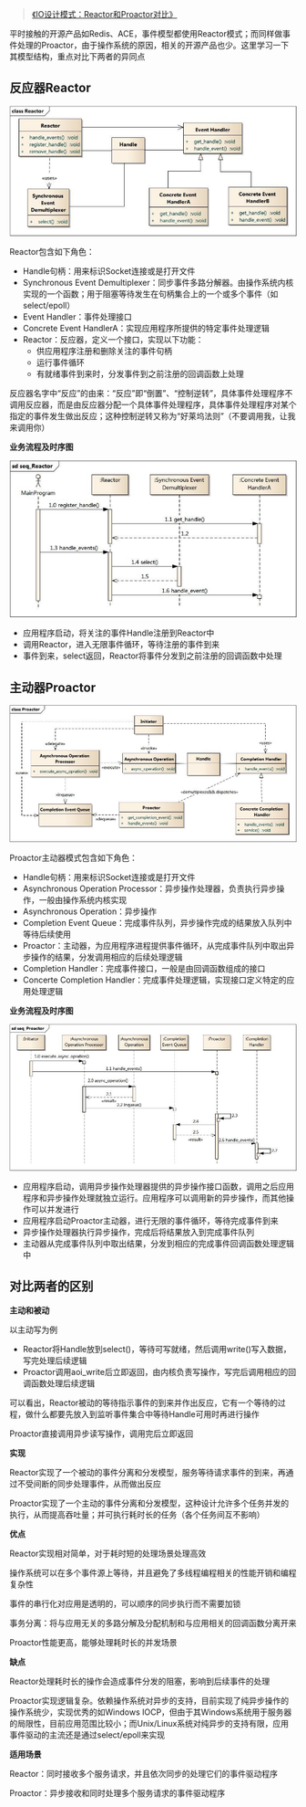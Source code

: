 >[《IO设计模式：Reactor和Proactor对比》](http://www.cnblogs.com/me115/p/4452801.html)

平时接触的开源产品如Redis、ACE，事件模型都使用Reactor模式；而同样做事件处理的Proactor，由于操作系统的原因，相关的开源产品也少。这里学习一下其模型结构，重点对比下两者的异同点

## 反应器Reactor

![image](./image/01.jpg)

Reactor包含如下角色：

* Handle句柄：用来标识Socket连接或是打开文件
* Synchronous Event Demultiplexer：同步事件多路分解器。由操作系统内核实现的一个函数；用于阻塞等待发生在句柄集合上的一个或多个事件（如select/epoll）
* Event Handler：事件处理接口
* Concrete Event HandlerA：实现应用程序所提供的特定事件处理逻辑
* Reactor：反应器，定义一个接口，实现以下功能：
	* 供应用程序注册和删除关注的事件句柄
	* 运行事件循环
	* 有就绪事件到来时，分发事件到之前注册的回调函数上处理

反应器名字中“反应”的由来：“反应”即“倒置”、“控制逆转”，具体事件处理程序不调用反应器，而是由反应器分配一个具体事件处理程序，具体事件处理程序对某个指定的事件发生做出反应；这种控制逆转又称为“好莱坞法则”（不要调用我，让我来调用你）

**业务流程及时序图**

![image](./image/02.jpg)

* 应用程序启动，将关注的事件Handle注册到Reactor中
* 调用Reactor，进入无限事件循环，等待注册的事件到来
* 事件到来，select返回，Reactor将事件分发到之前注册的回调函数中处理

## 主动器Proactor

![image](./image/03.jpg)

Proactor主动器模式包含如下角色：

* Handle句柄：用来标识Socket连接或是打开文件
* Asynchronous Operation Processor：异步操作处理器，负责执行异步操作，一般由操作系统内核实现
* Asynchronous Operation：异步操作
* Completion Event Queue：完成事件队列，异步操作完成的结果放入队列中等待后续使用
* Proactor：主动器，为应用程序进程提供事件循环，从完成事件队列中取出异步操作的结果，分发调用相应的后续处理逻辑
* Completion Handler：完成事件接口，一般是由回调函数组成的接口
* Concerte Completion Handler：完成事件处理逻辑，实现接口定义特定的应用处理逻辑

**业务流程及时序图**

![image](./image/04.jpg)

* 应用程序启动，调用异步操作处理器提供的异步操作接口函数，调用之后应用程序和异步操作处理就独立运行。应用程序可以调用新的异步操作，而其他操作可以并发进行
* 应用程序启动Proactor主动器，进行无限的事件循环，等待完成事件到来
* 异步操作处理器执行异步操作，完成后将结果放入到完成事件队列
* 主动器从完成事件队列中取出结果，分发到相应的完成事件回调函数处理逻辑中

## 对比两者的区别

**主动和被动**

以主动写为例

* Reactor将Handle放到select()，等待可写就绪，然后调用write()写入数据，写完处理后续逻辑
* Proactor调用aoi_write后立即返回，由内核负责写操作，写完后调用相应的回调函数处理后续逻辑

可以看出，Reactor被动的等待指示事件的到来并作出反应，它有一个等待的过程，做什么都要先放入到监听事件集合中等待Handle可用时再进行操作

Proactor直接调用异步读写操作，调用完后立即返回

**实现**

Reactor实现了一个被动的事件分离和分发模型，服务等待请求事件的到来，再通过不受间断的同步处理事件，从而做出反应

Proactor实现了一个主动的事件分离和分发模型，这种设计允许多个任务并发的执行，从而提高吞吐量；并可执行耗时长的任务（各个任务间互不影响）

**优点**

Reactor实现相对简单，对于耗时短的处理场景处理高效

操作系统可以在多个事件源上等待，并且避免了多线程编程相关的性能开销和编程复杂性

事件的串行化对应用是透明的，可以顺序的同步执行而不需要加锁

事务分离：将与应用无关的多路分解及分配机制和与应用相关的回调函数分离开来

Proactor性能更高，能够处理耗时长的并发场景

**缺点**

Reactor处理耗时长的操作会造成事件分发的阻塞，影响到后续事件的处理

Proactor实现逻辑复杂。依赖操作系统对异步的支持，目前实现了纯异步操作的操作系统少，实现优秀的如Windows IOCP，但由于其Windows系统用于服务器的局限性，目前应用范围比较小；而Unix/Linux系统对纯异步的支持有限，应用事件驱动的主流还是通过select/epoll来实现

**适用场景**

Reactor：同时接收多个服务请求，并且依次同步的处理它们的事件驱动程序

Proactor：异步接收和同时处理多个服务请求的事件驱动程序